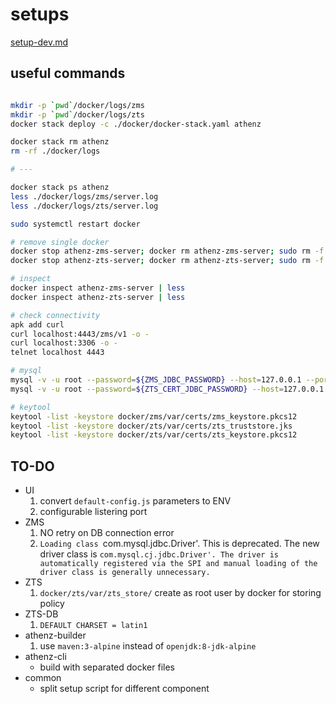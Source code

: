 # setups

[setup-dev.md](./docs/setup-dev.md)

## useful commands

```bash

mkdir -p `pwd`/docker/logs/zms
mkdir -p `pwd`/docker/logs/zts
docker stack deploy -c ./docker/docker-stack.yaml athenz

docker stack rm athenz
rm -rf ./docker/logs

# ---

docker stack ps athenz
less ./docker/logs/zms/server.log
less ./docker/logs/zts/server.log

sudo systemctl restart docker

# remove single docker
docker stop athenz-zms-server; docker rm athenz-zms-server; sudo rm -f ./docker/logs/zms/server.log
docker stop athenz-zts-server; docker rm athenz-zts-server; sudo rm -f ./docker/logs/zts/server.log

# inspect
docker inspect athenz-zms-server | less
docker inspect athenz-zts-server | less

# check connectivity
apk add curl
curl localhost:4443/zms/v1 -o -
curl localhost:3306 -o -
telnet localhost 4443

# mysql
mysql -v -u root --password=${ZMS_JDBC_PASSWORD} --host=127.0.0.1 --port=3306
mysql -v -u root --password=${ZTS_CERT_JDBC_PASSWORD} --host=127.0.0.1 --port=3307

# keytool
keytool -list -keystore docker/zms/var/certs/zms_keystore.pkcs12
keytool -list -keystore docker/zts/var/certs/zts_truststore.jks
keytool -list -keystore docker/zts/var/certs/zts_keystore.pkcs12
```
## TO-DO

-   UI
    1.  convert `default-config.js` parameters to ENV
    1.  configurable listering port
-   ZMS
    1.  NO retry on DB connection error
    1.  `Loading class `com.mysql.jdbc.Driver'. This is deprecated. The new driver class is `com.mysql.cj.jdbc.Driver'. The driver is automatically registered via the SPI and manual loading of the driver class is generally unnecessary.`
-   ZTS
    1.  `docker/zts/var/zts_store/` create as root user by docker for storing policy
-   ZTS-DB
    1.  `DEFAULT CHARSET = latin1`
-   athenz-builder
    1.  use `maven:3-alpine` instead of `openjdk:8-jdk-alpine`
-   athenz-cli
    -   build with separated docker files
-   common
    -   split setup script for different component
